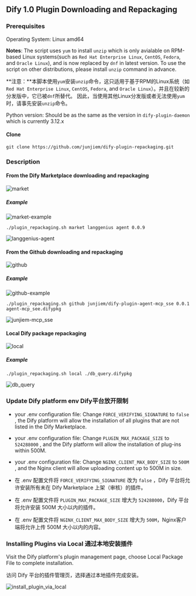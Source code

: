 ## Dify 1.0 Plugin Downloading and Repackaging


### Prerequisites
Operating System: Linux amd64

**Notes**: The script uses `yum` to install `unzip` which is only avialable on RPM-based Linux systems(such as `Red Hat Enterprise Linux`, `CentOS`, `Fedora`, and `Oracle Linux`), and is now replaced by `dnf` in latest version. To use the script on other distributions, please install `unzip` command in advance.

**注意：**本脚本使用`yum`安装`unzip`命令，这只适用于基于RPM的Linux系统（如`Red Hat Enterprise Linux`, `CentOS`, `Fedora`, and `Oracle Linux`）。并且在较新的分发版中，它已被`dnf`所替代。
因此，当使用其他Linux分发版或者无法使用`yum`时，请事先安装`unzip`命令。

Python version: Should be as the same as the version in `dify-plugin-daemon` which is currently 3.12.x

#### Clone
```shell
git clone https://github.com/junjiem/dify-plugin-repackaging.git
```



### Description

#### From the Dify Marketplace downloading and repackaging

![market](images/market.png)

##### Example

![market-example](images/market-example.png)

```shell
./plugin_repackaging.sh market langgenius agent 0.0.9
```

![langgenius-agent](images/langgenius-agent.png)



#### From the Github downloading and repackaging

![github](images/github.png)

##### Example

![github-example](images/github-example.png)

```shell
./plugin_repackaging.sh github junjiem/dify-plugin-agent-mcp_sse 0.0.1 agent-mcp_see.difypkg
```

![junjiem-mcp_sse](images/junjiem-mcp_sse.png)



#### Local Dify package repackaging

![local](images/local.png)

##### Example

```shell
./plugin_repackaging.sh local ./db_query.difypkg
```

![db_query](images/db_query.png)



### Update Dify platform env  Dify平台放开限制

- your .env configuration file: Change `FORCE_VERIFYING_SIGNATURE` to `false` , the Dify platform will allow the installation of all plugins that are not listed in the Dify Marketplace.

- your .env configuration file: Change `PLUGIN_MAX_PACKAGE_SIZE` to `524288000` , and the Dify platform will allow the installation of plug-ins within 500M.

- your .env configuration file: Change `NGINX_CLIENT_MAX_BODY_SIZE` to `500M` , and the Nginx client will allow uploading content up to 500M in size.



- 在 .env 配置文件将 `FORCE_VERIFYING_SIGNATURE` 改为 `false` ，Dify 平台将允许安装所有未在 Dify Marketplace 上架（审核）的插件。

- 在 .env 配置文件将 `PLUGIN_MAX_PACKAGE_SIZE` 增大为 `524288000`，Dify 平台将允许安装 500M 大小以内的插件。

- 在 .env 配置文件将 `NGINX_CLIENT_MAX_BODY_SIZE` 增大为 `500M`，Nginx客户端将允许上传 500M 大小以内的内容。




### Installing Plugins via Local 通过本地安装插件

Visit the Dify platform's plugin management page, choose Local Package File to complete installation.

访问 Dify 平台的插件管理页，选择通过本地插件完成安装。

![install_plugin_via_local](./images/install_plugin_via_local.png)

